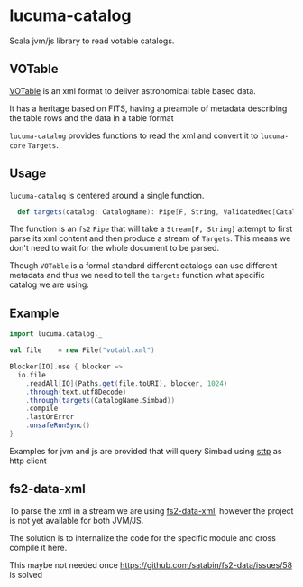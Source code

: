 # lucuma-catalog

Scala jvm/js library to read votable catalogs.

## VOTable

[VOTable](http://www.ivoa.net/documents/VOTable/20191021/REC-VOTable-1.4-20191021.html) is an xml
format to deliver astronomical table based data.

It has a heritage based on FITS, having a preamble of metadata describing the table rows and the
data in a table format

`lucuma-catalog` provides functions to read the xml and convert it to `lucuma-core` `Targets`.

## Usage

`lucuma-catalog` is centered around a single function.

```scala
  def targets(catalog: CatalogName): Pipe[F, String, ValidatedNec[CatalogProblem, Target]]
```

The function is an `fs2` `Pipe` that will take a `Stream[F, String]` attempt to first parse its
xml content and then produce a stream of `Targets`. This means we don't need to wait for the whole
document to be parsed.

Though `VOTable` is a formal standard different catalogs can use different metadata and thus we
need to tell the `targets` function what specific catalog we are using.

## Example

```scala
import lucuma.catalog._

val file    = new File("votabl.xml")

Blocker[IO].use { blocker =>
  io.file
    .readAll[IO](Paths.get(file.toURI), blocker, 1024)
    .through(text.utf8Decode)
    .through(targets(CatalogName.Simbad))
    .compile
    .lastOrError
    .unsafeRunSync()
}
```
Examples for jvm and js are provided that will query Simbad using [sttp](https://github.com/softwaremill/sttp) as http client

## fs2-data-xml

To parse the xml in a stream we are using [fs2-data-xml](https://github.com/satabin/fs2-data), however
the project is not yet available for both JVM/JS.

The solution is to internalize the code for the specific module and cross compile it here.

This maybe not needed once https://github.com/satabin/fs2-data/issues/58 is solved
